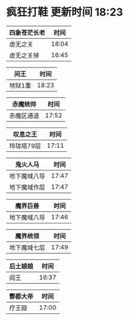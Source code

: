 # 疯狂打鞋 更新时间 18:23

| 四象苍茫长老   | 时间    |
|--------|-------|
| 虚无之关 | 18:04 |
| 虚无之关掉 | 16:45 |

| 间王   | 时间    |
|--------|-------|
| 地狱1重 | 18:23 |

| 赤魔统帅   | 时间    |
|--------|-------|
| 赤魔区通道 | 17:52 |

| 叹息之王   | 时间    |
|--------|-------|
| 玲珑塔79层 | 17:11 |

| 鬼火人马   | 时间    |
|--------|-------|
| 地下魔域八导 | 17:47 |
| 地下魔域作层 | 17:47 |

| 魔界巨兽   | 时间    |
|--------|-------|
| 地下魔域八导 | 17:46 |

| 魔界统领   | 时间    |
|--------|-------|
| 地下魔域七层 | 17:49 |

| 后土娘娘   | 时间    |
|--------|-------|
| 阎王 | 16:37 |

| 酆都大帝   | 时间    |
|--------|-------|
| 疗王殴 | 17:00 |